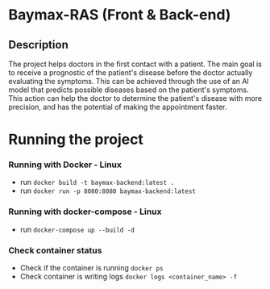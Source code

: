 # Baymax-RAS (Front & Back-end)

## Description
The project helps doctors in the first contact with a patient. The main goal is to receive a prognostic of the patient's disease before the doctor actually evaluating the symptoms. This can be achieved through the use of an AI model that predicts possible diseases based on the patient's symptoms. This action can help the doctor to determine the patient's disease with more precision, and has the potential of making the appointment faster.

# Running the project

### Running with Docker - Linux
- run `docker build -t baymax-backend:latest .`
- run `docker run -p 8080:8080 baymax-backend:latest`

### Running with docker-compose - Linux
- run `docker-compose up --build -d`

### Check container status
- Check if the container is running `docker ps`
- Check container is writing logs `docker logs <container_name> -f`
